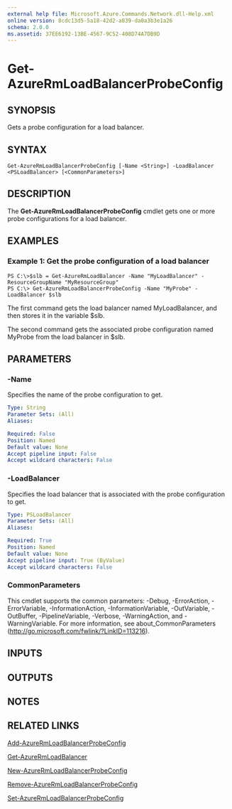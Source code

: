 ```yaml
---
external help file: Microsoft.Azure.Commands.Network.dll-Help.xml
online version: 8cdc13d5-5a18-42d2-a839-da0a3b3e1a26
schema: 2.0.0
ms.assetid: 37EE6192-13BE-4567-9C52-408D74A7DB9D
---
```


# Get-AzureRmLoadBalancerProbeConfig

## SYNOPSIS
Gets a probe configuration for a load balancer.

## SYNTAX

```
Get-AzureRmLoadBalancerProbeConfig [-Name <String>] -LoadBalancer <PSLoadBalancer> [<CommonParameters>]
```

## DESCRIPTION
The **Get-AzureRmLoadBalancerProbeConfig** cmdlet gets one or more probe configurations for a load balancer.

## EXAMPLES

### Example 1: Get the probe configuration of a load balancer
```
PS C:\>$slb = Get-AzureRmLoadBalancer -Name "MyLoadBalancer" -ResourceGroupName "MyResourceGroup"
PS C:\> Get-AzureRmLoadBalancerProbeConfig -Name "MyProbe" -LoadBalancer $slb
```

The first command gets the load balancer named MyLoadBalancer, and then stores it in the variable $slb.

The second command gets the associated probe configuration named MyProbe from the load balancer in $slb.

## PARAMETERS

### -Name
Specifies the name of the probe configuration to get.

```yaml
Type: String
Parameter Sets: (All)
Aliases: 

Required: False
Position: Named
Default value: None
Accept pipeline input: False
Accept wildcard characters: False
```

### -LoadBalancer
Specifies the load balancer that is associated with the probe configuration to get.

```yaml
Type: PSLoadBalancer
Parameter Sets: (All)
Aliases: 

Required: True
Position: Named
Default value: None
Accept pipeline input: True (ByValue)
Accept wildcard characters: False
```

### CommonParameters
This cmdlet supports the common parameters: -Debug, -ErrorAction, -ErrorVariable, -InformationAction, -InformationVariable, -OutVariable, -OutBuffer, -PipelineVariable, -Verbose, -WarningAction, and -WarningVariable. For more information, see about_CommonParameters (http://go.microsoft.com/fwlink/?LinkID=113216).

## INPUTS

## OUTPUTS

## NOTES

## RELATED LINKS

[Add-AzureRmLoadBalancerProbeConfig](.\Add-AzureRmLoadBalancerProbeConfig.md)

[Get-AzureRmLoadBalancer](.\Get-AzureRmLoadBalancer.md)

[New-AzureRmLoadBalancerProbeConfig](.\New-AzureRmLoadBalancerProbeConfig.md)

[Remove-AzureRmLoadBalancerProbeConfig](.\Remove-AzureRmLoadBalancerProbeConfig.md)

[Set-AzureRmLoadBalancerProbeConfig](.\Set-AzureRmLoadBalancerProbeConfig.md)


